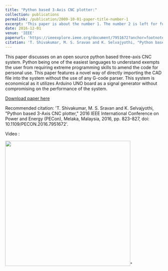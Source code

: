 ```yaml
---
title: "Python based 3-Axis CNC plotter:"
collection: publications
permalink: /publication/2009-10-01-paper-title-number-1
excerpt: 'This paper is about the number 1. The number 2 is left for future work.'
date: 2016-12-01
venue: 'IEEE'
paperurl: 'https://ieeexplore.ieee.org/document/7951672?anchor=footnotes'
citation: 'T. Shivakumar, M. S. Sravan and K. Selvajyothi, "Python based 3-Axis CNC plotter," 2016 IEEE International Conference on Power and Energy (PECon), Melaka, Malaysia, 2016, pp. 823-827, doi: 10.1109/PECON.2016.7951672.'
---
```

This paper discusses on an open source python based three-axis CNC system. Python being one of the easiest languages to understand exempts the user from requiring extreme programming skills to amend the code for personal use. This paper features a novel way of directly importing the CAD file into the system without the use of any G-code parser. This system is economical as it utilizes Arduino UNO board as a signal
generator without compromising on the performance of the system.

[Download paper here](https://ieeexplore.ieee.org/document/7951672?anchor=footnotes)

Recommended citation: 'T. Shivakumar, M. S. Sravan and K. Selvajyothi, "Python based 3-Axis CNC plotter," 2016 IEEE International Conference on Power and Energy (PECon), Melaka, Malaysia, 2016, pp. 823-827, doi: 10.1109/PECON.2016.7951672'.

Video :

<img src='https://github.com/shivakumar-tekumatla/shivakumar-tekumatla.github.io/blob/master/files/GIFs/CNC.gif?raw=true' width =400  />"